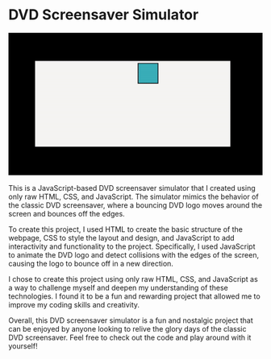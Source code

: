 # DVD Screensaver Simulator

<img src="https://github.com/PeterBaptista/DVD-Screensaver-Simulator/blob/main/ezgif.com-video-to-gif.gif" >

This is a JavaScript-based DVD screensaver simulator that I created using only raw HTML, CSS, and JavaScript. The simulator mimics the behavior of the classic DVD screensaver, where a bouncing DVD logo moves around the screen and bounces off the edges.

To create this project, I used HTML to create the basic structure of the webpage, CSS to style the layout and design, and JavaScript to add interactivity and functionality to the project. Specifically, I used JavaScript to animate the DVD logo and detect collisions with the edges of the screen, causing the logo to bounce off in a new direction.

I chose to create this project using only raw HTML, CSS, and JavaScript as a way to challenge myself and deepen my understanding of these technologies. I found it to be a fun and rewarding project that allowed me to improve my coding skills and creativity.

Overall, this DVD screensaver simulator is a fun and nostalgic project that can be enjoyed by anyone looking to relive the glory days of the classic DVD screensaver. Feel free to check out the code and play around with it yourself!
